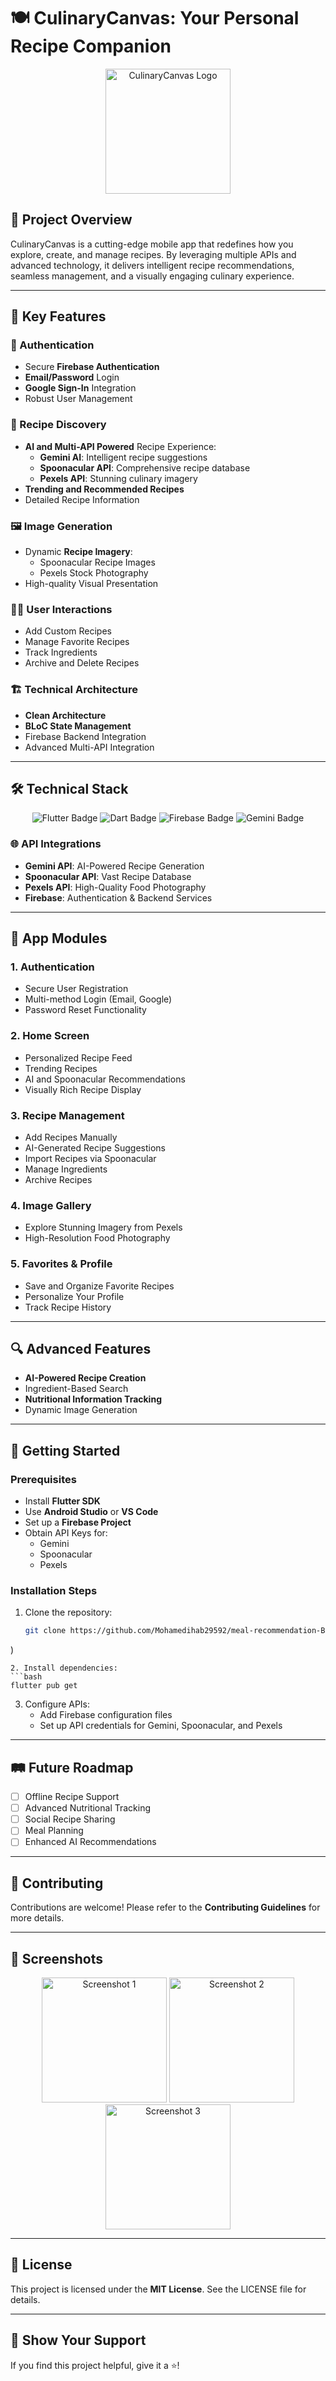 # 🍽️ CulinaryCanvas: Your Personal Recipe Companion

<p align="center">
  <img src="your_app_logo_path.png" width="200" alt="CulinaryCanvas Logo">
</p>

## 🌟 Project Overview

CulinaryCanvas is a cutting-edge mobile app that redefines how you explore, create, and manage recipes. By leveraging multiple APIs and advanced technology, it delivers intelligent recipe recommendations, seamless management, and a visually engaging culinary experience.

---

## 🚀 Key Features

### 🔐 Authentication
- Secure **Firebase Authentication**
- **Email/Password** Login
- **Google Sign-In** Integration
- Robust User Management

### 🍲 Recipe Discovery
- **AI and Multi-API Powered** Recipe Experience:
  - **Gemini AI**: Intelligent recipe suggestions
  - **Spoonacular API**: Comprehensive recipe database
  - **Pexels API**: Stunning culinary imagery
- **Trending and Recommended Recipes**
- Detailed Recipe Information

### 🖼️ Image Generation
- Dynamic **Recipe Imagery**:
  - Spoonacular Recipe Images
  - Pexels Stock Photography
- High-quality Visual Presentation

### 🧑‍🍳 User Interactions
- Add Custom Recipes
- Manage Favorite Recipes
- Track Ingredients
- Archive and Delete Recipes

### 🏗️ Technical Architecture
- **Clean Architecture**
- **BLoC State Management**
- Firebase Backend Integration
- Advanced Multi-API Integration

---

## 🛠️ Technical Stack

<p align="center">
  <img src="https://img.shields.io/badge/Flutter-02569B?style=for-the-badge&logo=flutter&logoColor=white" alt="Flutter Badge" />
  <img src="https://img.shields.io/badge/Dart-0175C2?style=for-the-badge&logo=dart&logoColor=white" alt="Dart Badge" />
  <img src="https://img.shields.io/badge/Firebase-FFCA28?style=for-the-badge&logo=firebase&logoColor=white" alt="Firebase Badge" />
  <img src="https://img.shields.io/badge/Gemini-4285F4?style=for-the-badge&logo=google&logoColor=white" alt="Gemini Badge" />
</p>

### 🌐 API Integrations
- **Gemini API**: AI-Powered Recipe Generation
- **Spoonacular API**: Vast Recipe Database
- **Pexels API**: High-Quality Food Photography
- **Firebase**: Authentication & Backend Services

---

## 📱 App Modules

### 1. Authentication
- Secure User Registration
- Multi-method Login (Email, Google)
- Password Reset Functionality

### 2. Home Screen
- Personalized Recipe Feed
- Trending Recipes
- AI and Spoonacular Recommendations
- Visually Rich Recipe Display

### 3. Recipe Management
- Add Recipes Manually
- AI-Generated Recipe Suggestions
- Import Recipes via Spoonacular
- Manage Ingredients
- Archive Recipes

### 4. Image Gallery
- Explore Stunning Imagery from Pexels
- High-Resolution Food Photography

### 5. Favorites & Profile
- Save and Organize Favorite Recipes
- Personalize Your Profile
- Track Recipe History

---

## 🔍 Advanced Features

- **AI-Powered Recipe Creation**
- Ingredient-Based Search
- **Nutritional Information Tracking**
- Dynamic Image Generation

---

## 🚀 Getting Started

### Prerequisites
- Install **Flutter SDK**
- Use **Android Studio** or **VS Code**
- Set up a **Firebase Project**
- Obtain API Keys for:
  - Gemini
  - Spoonacular
  - Pexels

### Installation Steps
1. Clone the repository:
   ```bash
   git clone https://github.com/Mohamedihab29592/meal-recommendation-B1.git
)
   ```
2. Install dependencies:
   ```bash
   flutter pub get
   ```
3. Configure APIs:
   - Add Firebase configuration files
   - Set up API credentials for Gemini, Spoonacular, and Pexels

---

## 🛤️ Future Roadmap
- [ ] Offline Recipe Support
- [ ] Advanced Nutritional Tracking
- [ ] Social Recipe Sharing
- [ ] Meal Planning
- [ ] Enhanced AI Recommendations

---

## 🤝 Contributing
Contributions are welcome! Please refer to the **Contributing Guidelines** for more details.

---

## 📸 Screenshots
<p align="center">
  <img src="screenshot1.png" width="200" alt="Screenshot 1">
  <img src="screenshot2.png" width="200" alt="Screenshot 2">
  <img src="screenshot3.png" width="200" alt="Screenshot 3">
</p>

---

## 📄 License
This project is licensed under the **MIT License**. See the LICENSE file for details.

---

## 🌟 Show Your Support
If you find this project helpful, give it a ⭐️!
